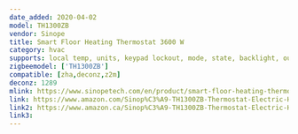 ```yaml
---
date_added: 2020-04-02
model: TH1300ZB
vendor: Sinope
title: Smart Floor Heating Thermostat 3600 W
category: hvac
supports: local temp, units, keypad lockout, mode, state, backlight, outdoor temp, time
zigbeemodel: ['TH1300ZB']
compatible: [zha,deconz,z2m]
deconz: 1289
mlink: https://www.sinopetech.com/en/product/smart-floor-heating-thermostat-3600-w-zigbee/
link: https://www.amazon.com/Sinop%C3%A9-TH1300ZB-Thermostat-Electric-Heating/dp/B07PQTF53D
link2: https://www.amazon.ca/Sinop%C3%A9-TH1300ZB-Thermostat-Electric-Heating/dp/B07PQTF53D
link3: 
---
```

